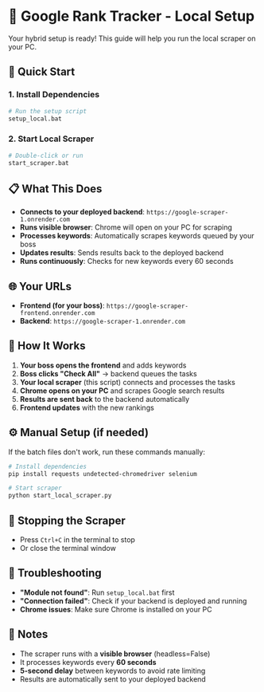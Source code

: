 # 🎯 Google Rank Tracker - Local Setup

Your hybrid setup is ready! This guide will help you run the local scraper on your PC.

## 🚀 Quick Start

### 1. Install Dependencies
```bash
# Run the setup script
setup_local.bat
```

### 2. Start Local Scraper
```bash
# Double-click or run
start_scraper.bat
```

## 📋 What This Does

- **Connects to your deployed backend**: `https://google-scraper-1.onrender.com`
- **Runs visible browser**: Chrome will open on your PC for scraping
- **Processes keywords**: Automatically scrapes keywords queued by your boss
- **Updates results**: Sends results back to the deployed backend
- **Runs continuously**: Checks for new keywords every 60 seconds

## 🌐 Your URLs

- **Frontend (for your boss)**: `https://google-scraper-frontend.onrender.com`
- **Backend**: `https://google-scraper-1.onrender.com`

## 🔄 How It Works

1. **Your boss opens the frontend** and adds keywords
2. **Boss clicks "Check All"** → backend queues the tasks
3. **Your local scraper** (this script) connects and processes the tasks
4. **Chrome opens on your PC** and scrapes Google search results
5. **Results are sent back** to the backend automatically
6. **Frontend updates** with the new rankings

## ⚙️ Manual Setup (if needed)

If the batch files don't work, run these commands manually:

```bash
# Install dependencies
pip install requests undetected-chromedriver selenium

# Start scraper
python start_local_scraper.py
```

## 🛑 Stopping the Scraper

- Press `Ctrl+C` in the terminal to stop
- Or close the terminal window

## 🔧 Troubleshooting

- **"Module not found"**: Run `setup_local.bat` first
- **"Connection failed"**: Check if your backend is deployed and running
- **Chrome issues**: Make sure Chrome is installed on your PC

## 📝 Notes

- The scraper runs with a **visible browser** (headless=False)
- It processes keywords every **60 seconds**
- **5-second delay** between keywords to avoid rate limiting
- Results are automatically sent to your deployed backend
